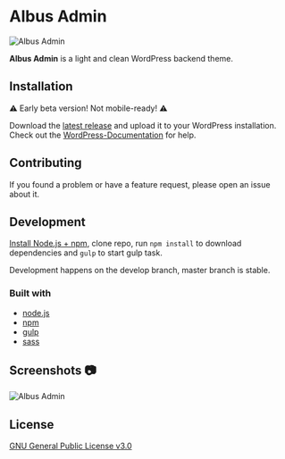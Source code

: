 # Albus Admin


![Albus Admin](https://static.kreislinie.com/albus-admin/albus_admin-logo-github.gif)


__Albus Admin__ is a light and clean WordPress backend theme.

## Installation

:warning: Early beta version! Not mobile-ready! :warning:

Download the [latest release](https://github.com/Kreislinie/albus-admin/releases/latest) and upload it to your WordPress installation. Check out the [WordPress-Documentation](https://wordpress.org/support/article/managing-plugins/#manual-upload-via-wordpress-admin) for help.

## Contributing

If you found a problem or have a feature request, please open an issue about it.

## Development

[Install Node.js + npm](https://nodejs.org/en/download/), clone repo, run `npm install` to download dependencies and `gulp` to start gulp task.

Development happens on the develop branch, master branch is stable.

### Built with
- [node.js](https://nodejs.org/)
- [npm](https://www.npmjs.com/)
- [gulp](https://gulpjs.com)
- [sass](https://sass-lang.com/)

## Screenshots :camera:
![Albus Admin](https://static.kreislinie.com/albus-admin/screenshot-github-albus-admin.jpg)

## License

[GNU General Public License v3.0](https://github.com/Kreislinie/albus-admin/blob/master/LICENSE)